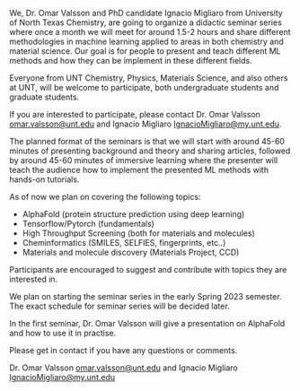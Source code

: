 We, Dr. Omar Valsson and PhD candidate Ignacio Migliaro from University of North Texas Chemistry, are going to organize a didactic seminar series where once a month we will meet for around 1.5-2 hours  and share different methodologies in machine learning applied to areas in both chemistry and material science. Our goal is for people to present and teach different ML methods and how they can be implement in these different fields.

Everyone from UNT Chemistry, Physics, Materials Science, and also others at UNT, will be welcome to participate, both undergraduate students and graduate students. 

If you are interested to participate, please contact Dr. Omar Valsson [omar.valsson@unt.edu](mailto:omar.valsson@unt.edu) and Ignacio Migliaro [IgnacioMigliaro@my.unt.edu](mailto:IgnacioMigliaro@my.unt.edu). 

The planned format of the seminars is that we will start with around 45-60 minutes of presenting background and theory and sharing articles, followed by around 45-60 minutes of immersive learning where the presenter will teach the audience how to implement the presented ML methods with hands-on tutorials. 

As of now we plan on covering the following topics: 

- AlphaFold (protein structure prediction using deep learning) 
- Tensorflow/Pytorch (fundamentals) 
- High Throughput Screening (both for materials and molecules) 
- Cheminformatics (SMILES, SELFIES, fingerprints, etc..) 
- Materials and molecule discovery (Materials Project, CCD)

Participants are encouraged to suggest and contribute with topics they are interested in.

We plan on starting the seminar series in the early Spring 2023 semester. The exact schedule for seminar series will be decided later.

In the first seminar, Dr. Omar Valsson will give a presentation on AlphaFold and how to use it in practise. 

Please get in contact if you have any questions or comments.  

Dr. Omar Valsson [omar.valsson@unt.edu](mailto:omar.valsson@unt.edu) and Ignacio Migliaro [IgnacioMigliaro@my.unt.edu](mailto:IgnacioMigliaro@my.unt.edu)


